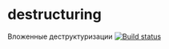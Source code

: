 # destructuring
Вложенные деструктуризации [![Build status](https://ci.appveyor.com/api/projects/status/j4b8r02v7rhatcqp/branch/master?svg=true)](https://ci.appveyor.com/project/Pavel-A-T/destructuring/branch/master)

